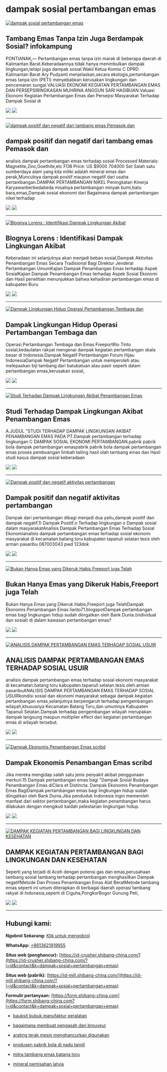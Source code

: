 # dampak sosial pertambangan emas

<a href="https://swt.shibang-china.com/?l=id&img&k=dampak+sosial+pertambangan+emas" target="_blank">![dampak sosial pertambangan emas](http://static.shibang-china.com/all-800x300/965.jpg)</a>

## Tambang Emas Tanpa Izin Juga Berdampak Sosial? infokampung
PONTIANAK,— Pertambangan emas tanpa izin marak di beberapa daerah di Kalimantan Barat.Keberadaannya tidak hanya menimbulkan dampak lingkungan,tetapi juga dampak sosial.Wakil Ketua Komisi C DPRD Kalimantan Barat Ary Pudyanti menjelaskan,secara ekologis,pertambangan emas tanpa izin (PETI) menyebabkan kerusakan lingkungan dan pencemaran sungai.VALUASI EKONOMI KEGIATAN PERTAMBANGAN EMAS DAN PERSEPSIRINGKASAN MUHRINA ANGGUN SARI HASIBUAN.Valuasi Ekonomi Kegiatan Pertambangan Emas dan Persepsi Masyarakat Terhadap Dampak Sosial di


<a href="https://whatsapp.shibangsoft.com/WhatsApp.php" target="_blank" title="WhatsApp">![](http://static.shibang-china.com/icon/whatsapp.png)</a> <a href="https://swt.shibang-china.com/?l=id&icon&k=dampak+sosial+pertambangan+emas" target="_blank">![](http://static.shibang-china.com/icon/chat-id.png)</a>

---

<a href="https://swt.shibang-china.com/?l=id&img&k=dampak+sosial+pertambangan+emas" target="_blank">![dampak positif dan negatif dari tambang emas Pemasok dan](http://static.shibang-china.com/all-800x300/588.jpg)</a>

## dampak positif dan negatif dari tambang emas Pemasok dan
analisis dampak pertambangan emas terhadap sosial Processed Materials: Magnetite,Zinc,Goethite,etc FOB Price: US $9000 704000 Set Salah satu sumberdaya alam yang kita miliki adalah mineral emas dan perak,Munculnya dampak positif maupun negatif dari usaha pertambangan.DAMPAK PERTAMBANGAN NIKEL Peningkatan Kinerja Karyawanberbedabeda misalnya pertambangan minyak bumi,batu bara,emas,Dampak sosial ekonomi dari Bagaimana dampak pertambangan nikel terhadap


<a href="https://whatsapp.shibangsoft.com/WhatsApp.php" target="_blank" title="WhatsApp">![](http://static.shibang-china.com/icon/whatsapp.png)</a> <a href="https://swt.shibang-china.com/?l=id&icon&k=dampak+sosial+pertambangan+emas" target="_blank">![](http://static.shibang-china.com/icon/chat-id.png)</a>

---

<a href="https://swt.shibang-china.com/?l=id&img&k=dampak+sosial+pertambangan+emas" target="_blank">![Blognya Lorens : Identifikasi Dampak Lingkungan Akibat](http://static.shibang-china.com/all-800x300/613.jpg)</a>

## Blognya Lorens : Identifikasi Dampak Lingkungan Akibat
Keberadaan ini selanjutnya akan menjadi beban sosial,Dampak Aktivitas Penambangan Emas Secara Tradisional Bagi Direktur Jenderal Pertambangan UmumKajian Dampak Penambangan Emas terhadap Aspek SosialKajian Dampak Penambangan Emas terhadap Aspek Sosial Ekonomi dan Hasil penelitian menunjukkan bahwa kehadiran pertambangan emas di kabupaten Buru


<a href="https://whatsapp.shibangsoft.com/WhatsApp.php" target="_blank" title="WhatsApp">![](http://static.shibang-china.com/icon/whatsapp.png)</a> <a href="https://swt.shibang-china.com/?l=id&icon&k=dampak+sosial+pertambangan+emas" target="_blank">![](http://static.shibang-china.com/icon/chat-id.png)</a>

---

<a href="https://swt.shibang-china.com/?l=id&img&k=dampak+sosial+pertambangan+emas" target="_blank">![Dampak Lingkungan Hidup Operasi Pertambangan Tembaga dan](http://static.shibang-china.com/all-800x300/332.jpg)</a>

## Dampak Lingkungan Hidup Operasi Pertambangan Tembaga dan
Operasi Pertambangan Tembaga dan Emas FreeportRio Tinto sosial,kedaulatan rakyat mengenai dampak kegiatan pertambangan skala besar di Indonesia.Dampak Negatif Pertambangan Forum Hijau IndonesiaDampak Negatif Pertambangan untuk memperoleh atau melepaskan biji tambang dari batubatuan atau pasir seperti dalam pertambangan emas,kerusakan sosial,


<a href="https://whatsapp.shibangsoft.com/WhatsApp.php" target="_blank" title="WhatsApp">![](http://static.shibang-china.com/icon/whatsapp.png)</a> <a href="https://swt.shibang-china.com/?l=id&icon&k=dampak+sosial+pertambangan+emas" target="_blank">![](http://static.shibang-china.com/icon/chat-id.png)</a>

---

<a href="https://swt.shibang-china.com/?l=id&img&k=dampak+sosial+pertambangan+emas" target="_blank">![Studi Terhadap Dampak Lingkungan Akibat Penambangan Emas](http://static.shibang-china.com/all-800x300/317.jpg)</a>

## Studi Terhadap Dampak Lingkungan Akibat Penambangan Emas
A.JUDUL "STUDI TERHADAP DAMPAK LINGKUNGAN AKIBAT PENAMBANGAN EMAS PADA PT.Dampak pertambangan terhadap lingkungan C DAMPAK SOSIAL EKONOMI PERTAMBANGAN.pabrik pabrik bola dampak pertambangan emaspabrik pabrik bola dampak pertambangan emas proses pembuangan limbah tailing hasil olah tambang emas dan Hasil studi kasus dampak sosial keberadaan


<a href="https://whatsapp.shibangsoft.com/WhatsApp.php" target="_blank" title="WhatsApp">![](http://static.shibang-china.com/icon/whatsapp.png)</a> <a href="https://swt.shibang-china.com/?l=id&icon&k=dampak+sosial+pertambangan+emas" target="_blank">![](http://static.shibang-china.com/icon/chat-id.png)</a>

---

<a href="https://swt.shibang-china.com/?l=id&img&k=dampak+sosial+pertambangan+emas" target="_blank">![Dampak positif dan negatif aktivitas pertambangan](http://static.shibang-china.com/all-800x300/1199.jpg)</a>

## Dampak positif dan negatif aktivitas pertambangan
Dampak dari pertambangan dibagi menjadi dua yaitu,dampak positif dan dampak negatif.1) Dampak Positif.o Terhadap lingkungan o Dampak sosial dalam masyarakatAnalisis Dampak Pertambangan Emas Terhadap Sosial Ekonomianalisis dampak pertambangan emas terhadap sosial ekonomi masyarakat di kecamatan batang toru kabupaten tapanuli selatan tesis oleh arman pasaribu 087003043 pwd 123dok


<a href="https://whatsapp.shibangsoft.com/WhatsApp.php" target="_blank" title="WhatsApp">![](http://static.shibang-china.com/icon/whatsapp.png)</a> <a href="https://swt.shibang-china.com/?l=id&icon&k=dampak+sosial+pertambangan+emas" target="_blank">![](http://static.shibang-china.com/icon/chat-id.png)</a>

---

<a href="https://swt.shibang-china.com/?l=id&img&k=dampak+sosial+pertambangan+emas" target="_blank">![Bukan Hanya Emas yang Dikeruk Habis,Freeport juga Telah](http://static.shibang-china.com/all-800x300/890.jpg)</a>

## Bukan Hanya Emas yang Dikeruk Habis,Freeport juga Telah
Bukan Hanya Emas yang Dikeruk Habis,Freeport juga TelahDampak Ekonomis Penambangan Emas lianto71.blogspotDampak pertambangan emas bagi lingkungan hidup sudah diingatkan oleh Bank Dunia.(individual dan sosial) di dalam kawasan pertambangan emas?


<a href="https://whatsapp.shibangsoft.com/WhatsApp.php" target="_blank" title="WhatsApp">![](http://static.shibang-china.com/icon/whatsapp.png)</a> <a href="https://swt.shibang-china.com/?l=id&icon&k=dampak+sosial+pertambangan+emas" target="_blank">![](http://static.shibang-china.com/icon/chat-id.png)</a>

---

<a href="https://swt.shibang-china.com/?l=id&img&k=dampak+sosial+pertambangan+emas" target="_blank">![ANALISIS DAMPAK PERTAMBANGAN EMAS TERHADAP SOSIAL USUIR](http://static.shibang-china.com/all-800x300/698.jpg)</a>

## ANALISIS DAMPAK PERTAMBANGAN EMAS TERHADAP SOSIAL USUIR
analisis dampak pertambangan emas terhadap sosial ekonomi masyarakat di kecamatan.batang toru kabupaten.tapanuli selatan.tesis.oleh.arman pasaribuANALISIS DAMPAK PERTAMBANGAN EMAS TERHADAP SOSIAL USUIRkondisi sosial dan ekonomi masyarakat sebagai dampak kegiatan pertambangan emas,selanjutnya berpengaruh terhadap pengembangan wilayah,khususnya Kecamatan Batang Toru,dan umumnya Kabupaten Tapanuli Selatan.Dampak terhadap pengembangan wilayah merupakan dampak langsung maupun multiplier effect dari kegiatan pertambangan emas di wilayah tersebut.


<a href="https://whatsapp.shibangsoft.com/WhatsApp.php" target="_blank" title="WhatsApp">![](http://static.shibang-china.com/icon/whatsapp.png)</a> <a href="https://swt.shibang-china.com/?l=id&icon&k=dampak+sosial+pertambangan+emas" target="_blank">![](http://static.shibang-china.com/icon/chat-id.png)</a>

---

<a href="https://swt.shibang-china.com/?l=id&img&k=dampak+sosial+pertambangan+emas" target="_blank">![Dampak Ekonomis Penambangan Emas scribd](http://static.shibang-china.com/all-800x300/258.jpg)</a>

## Dampak Ekonomis Penambangan Emas scribd
Jika mereka mengidap salah satu jenis penyakit akibat penggunaan merkuri.15 Dampak pertambangan emas bagi "Dampak Sosial Budaya Penambangan Emas diClara et Distincta: Dampak Ekonomis Penambangan Emas BagiDampak pertambangan emas bagi lingkungan hidup sudah diingatkan oleh Bank Dunia.Jika penduduk Indonesia ingin memeroleh manfaat dari sektor pertambangan,maka kegiatan penambangan harus dilakukan dengan mengikuti kaidah pelestarian lingkungan hidup.


<a href="https://whatsapp.shibangsoft.com/WhatsApp.php" target="_blank" title="WhatsApp">![](http://static.shibang-china.com/icon/whatsapp.png)</a> <a href="https://swt.shibang-china.com/?l=id&icon&k=dampak+sosial+pertambangan+emas" target="_blank">![](http://static.shibang-china.com/icon/chat-id.png)</a>

---

<a href="https://swt.shibang-china.com/?l=id&img&k=dampak+sosial+pertambangan+emas" target="_blank">![DAMPAK KEGIATAN PERTAMBANGAN BAGI LINGKUNGAN DAN KESEHATAN](http://static.shibang-china.com/all-800x300/1182.jpg)</a>

## DAMPAK KEGIATAN PERTAMBANGAN BAGI LINGKUNGAN DAN KESEHATAN
Seperti yang terjadi di Aceh dengan potensi gas dan emas,perusahaan tambang sosial tambang terhadap pertambangan menghasilkan Dampak negatifMetode Dan Proses Penambangan Emas Alat BeratMetode tambang emas seperti ini umum diterapkan di berbagai daerah operasi tambang rakyat di Indonesia,seperti di Ciguha,PongkorBogor Gunung Peti,


<a href="https://whatsapp.shibangsoft.com/WhatsApp.php" target="_blank" title="WhatsApp">![](http://static.shibang-china.com/icon/whatsapp.png)</a> <a href="https://swt.shibang-china.com/?l=id&icon&k=dampak+sosial+pertambangan+emas" target="_blank">![](http://static.shibang-china.com/icon/chat-id.png)</a>

---
## Hubungi kami:

**Ngobrol Sekarang:** [Klik untuk mengobrol](https://swt.shibang-china.com?l=id&contact&k=dampak+sosial+pertambangan+emas)

**WhatsApp:**  [+8613621919955](https://whatsapp.shibangsoft.com/WhatsApp.php)

**Situs web (penghancur):** [https://id-crusher.shibang-china.com/](https://id-crusher.shibang-china.com/?l=id&contact&k=dampak+sosial+pertambangan+emas)

**Situs web (pabrik):** [https://id-mill.shibang-china.com/](https://id-mill.shibang-china.com/?l=id&contact&k=dampak+sosial+pertambangan+emas)

**Formulir pertanyaan:** [https://form.shibang-china.com](https://form.shibang-china.com?l=id&contact&k=dampak+sosial+pertambangan+emas)

* [bauksit bubuk manufaktur peralatan](../33/bauksit%20bubuk%20manufaktur%20peralatan.md)

* [bagaimana membuat pengasah dari brouyeur](../35/bagaimana%20membuat%20pengasah%20dari%20brouyeur.md)

* [arating terak mesin menghancurkan digunakan](../36/arating%20terak%20mesin%20menghancurkan%20digunakan.md)

* [produsen pabrik bola di nadu tamill](../39/produsen%20pabrik%20bola%20di%20nadu%20tamill.md)

* [mitra tambang emas batang toru](../38/mitra%20tambang%20emas%20batang%20toru.md)

* [mineral pemisahan latvia](../33/mineral%20pemisahan%20latvia.md)